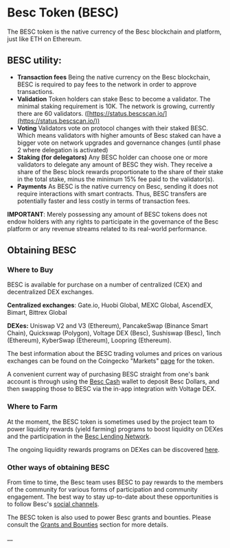 # Besc Token (BESC)

The BESC token is the native currency of the Besc blockchain and platform, just like ETH on Ethereum.&#x20;

## BESC utility:

* **Transaction fees** Being the native currency on the Besc blockchain, BESC is required to pay fees to the network in order to approve transactions.
* **Validation** Token holders can stake Besc to become a validator. The minimal staking requirement is 10K. The network is growing, currently there are 60 validators. ([https://status.bescscan.io/](https://status.bescscan.io/))
* **Voting** Validators vote on protocol changes with their staked BESC. Which means validators with higher amounts of Besc staked can have a bigger vote on network upgrades and governance changes (until phase 2 where delegation is activated)
* **Staking (for delegators)** Any BESC holder can choose one or more validators to delegate any amount of BESC they wish. They receive a share of the Besc block rewards proportionate to the share of their stake in the total stake, minus the minimum 15% fee paid to the validator(s).
* **Payments** As BESC is the native currency on Besc, sending it does not require interactions with smart contracts. Thus, BESC transfers are potentially faster and less costly in terms of transaction fees.

**IMPORTANT**: Merely possessing any amount of BESC tokens does not endow holders with any rights to participate in the governance of the Besc platform or any revenue streams related to its real-world performance.&#x20;

## Obtaining BESC

### Where to Buy

BESC is available for purchase on a number of centralized (CEX) and decentralized DEX exchanges.

**Centralized exchanges**: Gate.io, Huobi Global, MEXC Global, AscendEX, Bimart, Bittrex Global

**DEXes:** Uniswap V2 and V3 (Ethereum), PancakeSwap (Binance Smart Chain), Quickswap (Polygon), Voltage DEX (Besc), Sushiswap (Besc), 1inch (Ethereum), KyberSwap (Ethereum), Loopring (Ethereum).

The best information about the BESC trading volumes and prices on various exchanges can be found on the Coingecko "Markets" [page](https://www.coingecko.com/en/coins/fuse#markets) for the token. &#x20;

A convenient current way of purchasing BESC straight from one's bank account is through using the [Besc Cash](https://fuse.cash) wallet to deposit Besc Dollars, and then swapping those to BESC via the in-app integration with Voltage DEX.

### Where to Farm

At the moment, the BESC token is sometimes used by the project team to power liquidity rewards (yield farming) programs to boost liquidity on DEXes and the participation in the [Besc Lending Network](./#fuse-utility).

The ongoing liquidity rewards programs on DEXes can be discovered [here](https://app.voltage.finance/index.html#/farm/39656).

### Other ways of obtaining BESC

From time to time, the Besc team uses BESC to pay rewards to the members of the community for various forms of participation and community engagement. The best way to stay up-to-date about these opportunities is to follow Besc's [social channels](https://docs.bescscan.io/general/community).

The BESC token is also used to power Besc grants and bounties. Please consult the [Grants and Bounties](https://docs.bescscan.io/general/things-you-can-do-on-fuse/grants-and-bounties) section for more details.

\_\_
